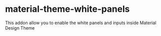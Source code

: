 # material-theme-white-panels
This addon allow you to enable the white panels and inputs inside Material Design Theme
